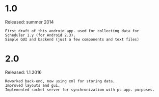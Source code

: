 # 1.0 
Released: summer 2014  
    
    First draft of this android app. used for collecting data for Scheduler 1.y (for Android 2.3).
    Simple GUI and backend (just a few components and text files)
    
# 2.0
Released: 1.1.2016  

    Reworked back-end, now using xml for storing data. 
    Improved layouts and gui.
    Implemented socket server for synchronization with pc app. purposes.
    
